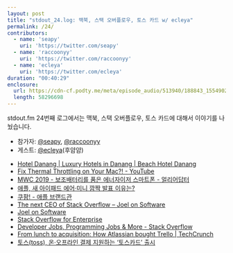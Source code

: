 ```yaml
---
layout: post
title: "stdout_24.log: 맥북, 스택 오버플로우, 토스 카드 w/ ecleya"
permalink: /24/
contributors:
  - name: 'seapy'
    uri: 'https://twitter.com/seapy'
  - name: 'raccoonyy'
    uri: 'https://twitter.com/raccoonyy'
  - name: 'ecleya'
    uri: 'https://twitter.com/ecleya'
duration: "00:40:29"
enclosure:
  url: https://cdn-cf.podty.me/meta/episode_audio/513940/188843_1554902622183.mp3
  length: 58296698
---
```


stdout.fm 24번째 로그에서는 맥북, 스택 오버플로우, 토스 카드에 대해서 이야기를 나눴습니다.

* 참가자: [@seapy][sea], [@raccoonyy][rac]
* 게스트: [@ecleya][ecl](후얌얌)

[sea]: https://twitter.com/seapy
[rac]: https://twitter.com/raccoonyy
[ecl]: https://twitter.com/ecleya

* [Hotel Danang \| Luxury Hotels in Danang \| Beach Hotel Danang](https://premier-village-danang.com/)
* [Fix Thermal Throttling on Your Mac?! - YouTube](https://www.youtube.com/watch?v=vOJjAho26JA)
* [MWC 2019 - 보조배터리를 품은 에너자이저 스마트폰 - 얼리어답터](http://www.earlyadopter.co.kr/122690)
* [애플, 새 아이패드 에어·미니 깜짝 발표 이유는?](https://www.bloter.net/archives/333696)
* [쿠팡! - 애플 브랜드관](https://www.coupang.com/np/products/brand-shop?brandName=Apple&filterType=rocket&channel=srp_top_banner)
* [The next CEO of Stack Overflow – Joel on Software](https://www.joelonsoftware.com/2019/03/28/the-next-ceo-of-stack-overflow/)
* [Joel on Software](https://www.joelonsoftware.com/)
* [Stack Overflow for Enterprise](https://stackoverflow.com/enterprise)
* [Developer Jobs, Programming Jobs & More - Stack Overflow](https://stackoverflow.com/jobs)
* [From lunch to acquisition: How Atlassian bought Trello \| TechCrunch](https://techcrunch.com/2017/02/21/how-atlassian-bought-trello/)
* [토스(toss), 온·오프라인 결제 지원하는 ‘토스카드’ 출시](https://blog.toss.im/2019/04/04/newsroom/press-release/toss-card/)
